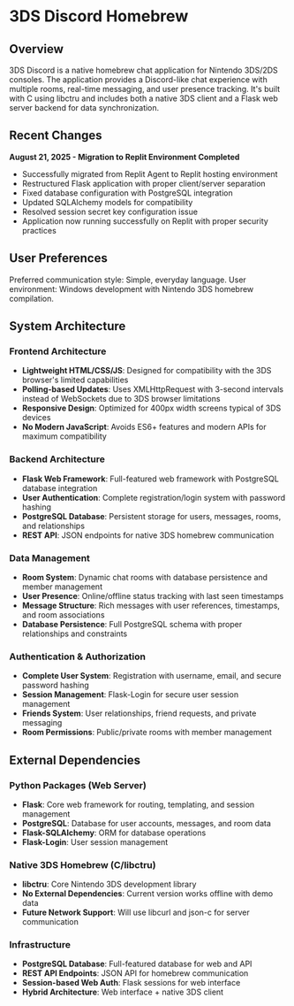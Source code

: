 # 3DS Discord Homebrew

## Overview

3DS Discord is a native homebrew chat application for Nintendo 3DS/2DS consoles. The application provides a Discord-like chat experience with multiple rooms, real-time messaging, and user presence tracking. It's built with C using libctru and includes both a native 3DS client and a Flask web server backend for data synchronization.

## Recent Changes

**August 21, 2025 - Migration to Replit Environment Completed**
- Successfully migrated from Replit Agent to Replit hosting environment
- Restructured Flask application with proper client/server separation
- Fixed database configuration with PostgreSQL integration
- Updated SQLAlchemy models for compatibility
- Resolved session secret key configuration issue
- Application now running successfully on Replit with proper security practices

## User Preferences

Preferred communication style: Simple, everyday language.
User environment: Windows development with Nintendo 3DS homebrew compilation.

## System Architecture

### Frontend Architecture
- **Lightweight HTML/CSS/JS**: Designed for compatibility with the 3DS browser's limited capabilities
- **Polling-based Updates**: Uses XMLHttpRequest with 3-second intervals instead of WebSockets due to 3DS browser limitations
- **Responsive Design**: Optimized for 400px width screens typical of 3DS devices
- **No Modern JavaScript**: Avoids ES6+ features and modern APIs for maximum compatibility

### Backend Architecture
- **Flask Web Framework**: Full-featured web framework with PostgreSQL database integration
- **User Authentication**: Complete registration/login system with password hashing
- **PostgreSQL Database**: Persistent storage for users, messages, rooms, and relationships
- **REST API**: JSON endpoints for native 3DS homebrew communication

### Data Management
- **Room System**: Dynamic chat rooms with database persistence and member management
- **User Presence**: Online/offline status tracking with last seen timestamps
- **Message Structure**: Rich messages with user references, timestamps, and room associations
- **Database Persistence**: Full PostgreSQL schema with proper relationships and constraints

### Authentication & Authorization
- **Complete User System**: Registration with username, email, and secure password hashing
- **Session Management**: Flask-Login for secure user session management
- **Friends System**: User relationships, friend requests, and private messaging
- **Room Permissions**: Public/private rooms with member management

## External Dependencies

### Python Packages (Web Server)
- **Flask**: Core web framework for routing, templating, and session management
- **PostgreSQL**: Database for user accounts, messages, and room data
- **Flask-SQLAlchemy**: ORM for database operations
- **Flask-Login**: User session management

### Native 3DS Homebrew (C/libctru)
- **libctru**: Core Nintendo 3DS development library
- **No External Dependencies**: Current version works offline with demo data
- **Future Network Support**: Will use libcurl and json-c for server communication

### Infrastructure
- **PostgreSQL Database**: Full-featured database for web and API
- **REST API Endpoints**: JSON API for homebrew communication
- **Session-based Web Auth**: Flask sessions for web interface
- **Hybrid Architecture**: Web interface + native 3DS client